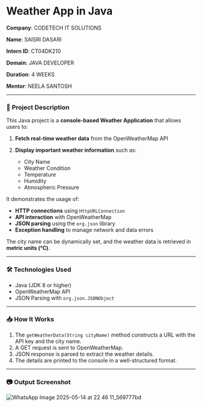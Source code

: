 
# **Weather App in Java**

**Company**: CODETECH IT SOLUTIONS

**Name**: SAISRI DASARI

**Intern ID**: CT04DK210

**Domain**: JAVA DEVELOPER

**Duration**: 4 WEEKS

**Mentor**: NEELA SANTOSH

---

### 📌 **Project Description**

This Java project is a **console-based Weather Application** that allows users to:

1. **Fetch real-time weather data** from the OpenWeatherMap API
2. **Display important weather information** such as:

   * City Name
   * Weather Condition
   * Temperature
   * Humidity
   * Atmospheric Pressure

It demonstrates the usage of:

* **HTTP connections** using `HttpURLConnection`
* **API interaction** with OpenWeatherMap
* **JSON parsing** using the `org.json` library
* **Exception handling** to manage network and data errors

The city name can be dynamically set, and the weather data is retrieved in **metric units (°C)**.

---

### 🛠️ **Technologies Used**

* Java (JDK 8 or higher)
* OpenWeatherMap API
* JSON Parsing with `org.json.JSONObject`

---

### 📥 **How It Works**

1. The `getWeatherData(String cityName)` method constructs a URL with the API key and the city name.
2. A GET request is sent to OpenWeatherMap.
3. JSON response is parsed to extract the weather details.
4. The details are printed to the console in a well-structured format.

---


### 📷 **Output Screenshot**

![WhatsApp Image 2025-05-14 at 22 46 11_569777bd](https://github.com/user-attachments/assets/797a812a-20d3-4bcf-bd2b-ad7492746ca2)
